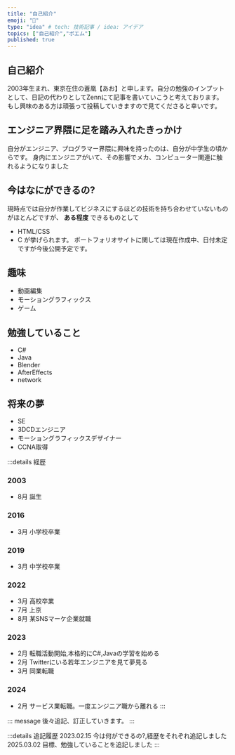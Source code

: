 ```yaml
---
title: "自己紹介"
emoji: "💬"
type: "idea" # tech: 技術記事 / idea: アイデア
topics: ["自己紹介","ポエム"]
published: true
---
```



## 自己紹介

2003年生まれ、東京在住の蒼凰【あお】と申します。自分の勉強のインプットとして、日記の代わりとしてZennにて記事を書いていこうと考えております。もし興味のある方は頑張って投稿していきますので見てくださると幸いです。

## エンジニア界隈に足を踏み入れたきっかけ

自分がエンジニア、プログラマー界隈に興味を持ったのは、自分が中学生の頃からです。
身内にエンジニアがいて、その影響でメカ、コンピューター関連に触れるようになりました

## 今はなにができるの?

現時点では自分が作業してビジネスにするほどの技術を持ち合わせていないものがほとんどですが、 **ある程度** できるものとして

- HTML/CSS
- C
が挙げられます。
ポートフォリオサイトに関しては現在作成中、日付未定ですが今後公開予定です。

## 趣味

- 動画編集
- モーショングラフィックス
- ゲーム

## 勉強していること

- C#
- Java
- Blender
- AfterEffects
- network

## 将来の夢

- SE
- 3DCDエンジニア
- モーショングラフィックスデザイナー
- CCNA取得

:::details 経歴

### 2003

- 8月 誕生

### 2016

- 3月 小学校卒業
  
### 2019

- 3月 中学校卒業

### 2022

- 3月 高校卒業
- 7月 上京
- 8月 某SNSマーケ企業就職

### 2023

- 2月 転職活動開始,本格的にC#,Javaの学習を始める
- 2月 Twitterにいる若年エンジニアを見て夢見る
- 3月 同業転職

### 2024

- 2月 サービス業転職。一度エンジニア職から離れる
:::

::: message
後々追記、訂正していきます。
:::

:::details 追記履歴
2023.02.15 今は何ができるの?,経歴をそれぞれ追記しました
2025.03.02 目標、勉強していることを追記しました
:::
